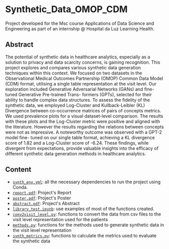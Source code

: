 # Synthetic_Data_OMOP_CDM
Project developed for the Msc course Applications of Data Science and Engineering as part of an internship @ Hospital da Luz Learning Health.

## Abstract

The potential of synthetic data in healthcare analytics, especially as a solution to privacy and data scarcity concerns, is gaining recognition. This project explores and compares various synthetic data generation techniques within this context. We focused on two datasets in the Observational Medical Outcomes Partnership (OMOP) Common Data Model (CDM) format, utilising a single table representation at the visit level. Our exploration included Generative Adversarial Networks (GANs) and fine-tuned Generative Pre-trained Trans- formers (GPTs), selected for their ability to handle complex data structures. To assess the fidelity of the synthetic data, we employed Log-Cluster and Kullback-Leibler (KL) Divergence between co-occurrence matrices of pairs of concepts metrics. We used prevalence plots for a visual dataset-level comparison. The results with these plots and the Log-Cluster metric were positive and aligned with the literature. However the results regarding the relations between concepts were not as impressive. A noteworthy outcome was observed with a GPT-2 model fine- tuned on our single table format, achieving a KL divergence score of 1.82 and a Log-Cluster score of -6.24. These findings, while divergent from expectations, provide valuable insights into the efficacy of different synthetic data generation methods in healthcare analytics.

## Content

- [`synth_env.yml`](synth_env.yml): all the necessary dependencies to run the project using Conda.
- [`report.pdf`](report.pdf): Project's Report
- [`poster.pdf`](report.pdf): Project's Poster
- [`abstract.pdf`](report.pdf): Project's Abstract
- [`library_test.ipynb`](library_test.ipynb): use examples of most of the functions created.
- [`conv2visit_level.py`](conv2visit_level.py): functions to convert the data from csv files to the visit level representation used for the patients
- [`methods.py`](methods.py): functions for the methods used to generate synthetic data in the visit level representation
- [`synth_metrics.py`](synth_metrics.py): functions to calculate the metrics used to evaluate the synthetic data

